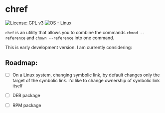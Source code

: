 # chref

 [![License: GPL v3](https://img.shields.io/badge/License-GPLv3-blue.svg)](https://www.gnu.org/licenses/gpl-3.0)
 [![OS - Linux](https://img.shields.io/badge/OS-Linux-blue?logo=linux&logoColor=white)](https://www.linux.org/ "Go to Linux homepage")
 

`chef` is an utility that allows you to combine the commands `chmod --reference` and `chown --reference` into one command.

This is early development version. I am currently considering:

## Roadmap:

- [ ] On a Linux system, changing symbolic link, by default changes only the target of the symbolic link. I'd like to change ownership of symbolic link itself
- [ ] DEB package
- [ ] RPM package


